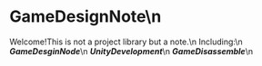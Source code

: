 # GameDesignNote\n
Welcome!This is not a project library but a note.\n
Including:\n
**_GameDesginNode_**\n
**_UnityDevelopment_**\n
**_GameDisassemble_**\n
